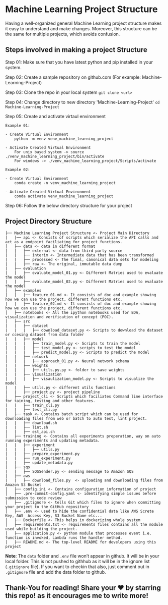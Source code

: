 # Machine Learning Project Structure

Having a well-organized general Machine Learning project structure makes it easy to understand and make changes. Moreover, this structure can be the same for multiple projects, which avoids confusion. 

## Steps involved in making a project Structure

Step 01: Make sure that you have latest python and pip installed in your system.

Step 02: Create a sample repository on github.com (For example: Machine-Learning-Project)

Step 03: Clone the repo in your local system `git clone <url>`

Step 04: Change directory to new directory 'Machine-Learning-Project' `cd Machine-Learning-Project`

Step 05: Create and activate virtaul environment
```
Example 01:

- Create Virtual Environment
    python -m venv venv_machine_learning_project
    
- Activate Created Virtual Environment
    For unix based system -> source ./venv_machine_learning_project/bin/activate 
    For windows -> ./venv_machine_learning_project/Scripts/activate 

Example 02: 

- Create Virtual Environment
    conda create -n venv_machine_learning_project

- Activate Created Virtual Environment
    conda activate venv_machine_learning_project 
```
Step 06: Follow the below directory structure for your project

## Project Directory Structure

```
├── Machine Learning Project Structure <- Project Main Directory
|   |── api <- Consists of scripts which serialize the API calls and act as a endpoint faciliating for project functions.
│   ├── data <- data in different format
|   |   ├── external <- data from third party source
|   |   ├── interim <- Intermediate data that has been transformed
|   |   ├── processed <- The final, canonical data sets for modeling
|   |   ├── raw <- The original, immutable data dump
|   ├── evaluation 
|   |   ├── evaluate_model_01.py <- Different Matries used to evaluate the model 
|   |   ├── evaluate_model_02.py <- Different Matries used to evaluate the model 
│   ├── examples
|   |   ├── feature_01.md <- It consists of doc and example showing how we can use the project, different functions etc.
|   |   ├── feature_02.md <- It consists of doc and example showing how we can use the project, different functions etc.
│   ├── notebooks <- All the ipython notebooks used for EDA, visualization and verification of concept (POC).
│   ├── src
|   |   ├── dataset 
|   |   |   ├── download_dataset.py <- Scripts to download the dataset or ccesing dataset from data folder
|   |   ├── model 
|   |   |   ├── train_model.py <- Scripts to train the model
|   |   |   ├── test_model.py <- scripts to test the model
|   |   |   ├── predict_model.py <- Scripts to predict the model
|   |   ├── network 
|   |   |   ├── approach_01.py <- Neural network schema
|   |   ├── weights 
|   |   |   ├── utils.py.py <- folder to save weights
|   |   ├── visualization 
|   |   |   ├── visaulization_model.py <- Scripts to visualize the model
|   |   ├── utils.py <- different utils functions 
|   |   ├── project.py <- project pipeline 
│   ├── project_cli <- Scripts which faciliates Command line interface for taining, testing and other features.
|   |   ├── train_cli.py 
|   |   ├── test_cli.py 
│   ├── task <- Contains batch script which can be used for downloading files from web or batch to auto test, lint project.
|   |   ├── download.sh
|   |   ├── lint.sh
|   |   ├── est_api.sh 
│   ├── training <- Contains all experiments preperation, way on auto running experiments and updating metadata.
|   |   ├── experiment
|   |   |   ├── utils.py
|   |   ├── prepare_experiment.py
|   |   ├── run_experiment.py
|   |   ├── update_metadata.py
|   ├── sqs
|   |   ├── SQSSender.py <- sending message to Amazon SQS
|   ├── aws
|   |   ├── download_files.py  <- uploading and downloading files from Amazon S3 Bucket
│   ├── config.ini <- Contains configuration information of project
│   ├── .pre-commit-config.yaml <- identifying simple issues before submission to code review
│   ├── .gitignore <- tells Git which files to ignore when committing your project to the GitHub repository
│   ├── .env <- used to hide the confidential data like AWS Screte Key, AWS  Access Key, S3 Bucket Name etc... 
│   ├── Dockerfile <- This helps in dockerizing whole system
│   ├── requirements.txt <- requirements files contains all the module used while building the project.
│   ├── application.py <- python module that processes event i.e. function is invoked, Lambda runs the handler method.
│   ├── README.md <- The top-level README for developers using this project
```

****Note****: The `data` folder and `.env` file won’t appear in github. It will be in your local folder. This is not pushed to githhub as it will be in the ignore list (`.gitignore` file). If you want to checkin that also, just comment out in `.gitignore` file and add the data folder to github.

## Thank-You for reading! Share your ❤️ by starring this repo! as it encourages me to write more!
